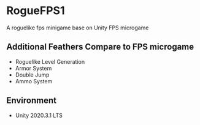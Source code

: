 # RogueFPS1
A roguelike fps minigame base on Unity FPS microgame

## Additional Feathers Compare to FPS microgame
- Roguelike Level Generation
- Armor System
- Double Jump
- Ammo System

## Environment
- Unity 2020.3.1 LTS
